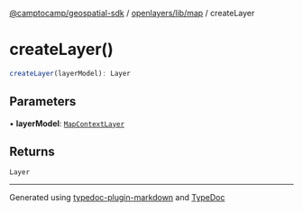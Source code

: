 [@camptocamp/geospatial-sdk](../../../../index.md) / [openlayers/lib/map](../index.md) / createLayer

# createLayer()

```ts
createLayer(layerModel): Layer
```

## Parameters

• **layerModel**: [`MapContextLayer`](../../../../core/lib/model/type-aliases/MapContextLayer.md)

## Returns

`Layer`

***

Generated using [typedoc-plugin-markdown](https://www.npmjs.com/package/typedoc-plugin-markdown) and [TypeDoc](https://typedoc.org/)
